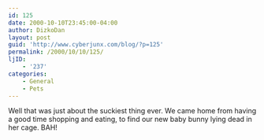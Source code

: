 ```yaml
---
id: 125
date: 2000-10-10T23:45:00-04:00
author: DizkoDan
layout: post
guid: 'http://www.cyberjunx.com/blog/?p=125'
permalink: /2000/10/10/125/
ljID:
    - '237'
categories:
    - General
    - Pets
---
```


Well that was just about the suckiest thing ever. We came home from having a good time shopping and eating, to find our new baby bunny lying dead in her cage. BAH!